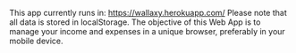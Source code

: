 This app currently runs in: https://wallaxy.herokuapp.com/ 
Please note that all data is stored in localStorage. 
The objective of this Web App is to manage your income and expenses in a unique browser, preferably in your mobile device.
